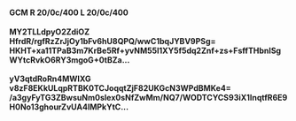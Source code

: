 #### GCM R 20/0c/400 L 20/0c/400
**MY2TLLdpyO2ZdiOZ**<br/>**HfrdR/rgfRzZrJjOy1bFv6hU8QPQ/wwC1bqJYBV9PSg=**<br/>**HKHT+xa11TPaB3m7KrBe5Rf+yvNM55I1XY5f5dq2Znf+zs+FsffTHbnISgWYtcRvkO6RY3mgoG+0tBZa...**<br/><br/>
**yV3qtdRoRn4MWIXG**<br/>**v8zF8EKkULqpRTBK0TCJoqqtZjF82UKGcN3WPdBMKe4=**<br/>**/a3gyFyTG3ZBwsuNm0slex0sNfZwMm/NQ7/WODTCYCS93iX1InqtfR6E9H0No13ghourZvUA4lMPkYtC...**